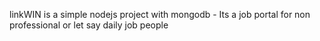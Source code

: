linkWIN is a simple nodejs project with mongodb - Its a job portal for non professional or let say daily job people
